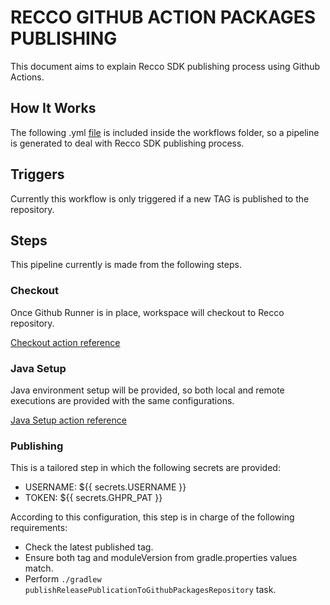 # RECCO GITHUB ACTION PACKAGES PUBLISHING

This document aims to explain Recco SDK publishing process using Github Actions.

## How It Works

The following .yml [file](https://github.com/viluahealthcare/recco-android-sdk/blob/main/.github/workflows/recco-android-sdk_prod.yml) is included inside the workflows folder,
so a pipeline is generated to deal with Recco SDK publishing process.

## Triggers

Currently this workflow is only triggered if a new TAG is published to the repository.

## Steps

This pipeline currently is made from the following steps.

### Checkout

Once Github Runner is in place, workspace will checkout to Recco repository.

[Checkout action reference](https://github.com/actions/checkout)

### Java Setup

Java environment setup will be provided, so both local and remote executions are provided with the same configurations.

[Java Setup action reference](https://github.com/actions/setup-java)

### Publishing

This is a tailored step in which the following secrets are provided:

- USERNAME: ${{ secrets.USERNAME }}
- TOKEN: ${{ secrets.GHPR_PAT }}

According to this configuration, this step is in charge of the following requirements:

- Check the latest published tag.
- Ensure both tag and moduleVersion from gradle.properties values match.
- Perform `./gradlew publishReleasePublicationToGithubPackagesRepository` task.
